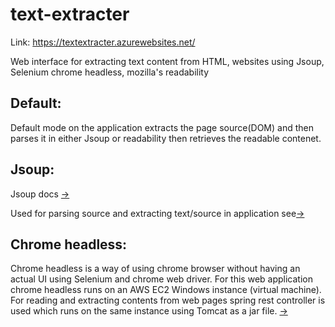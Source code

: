 # text-extracter

Link: https://textextracter.azurewebsites.net/

Web interface for extracting text content from HTML, websites using Jsoup, Selenium chrome headless, mozilla's readability

## Default:
Default mode on the application extracts the page source(DOM) and then parses it in either Jsoup or readability then retrieves the readable contenet.

## Jsoup:
Jsoup docs [->](https://jsoup.org/)

Used for parsing source and extracting text/source in application see[->]()

## Chrome headless:
Chrome headless is a way of using chrome browser without having an actual UI using Selenium and chrome web driver. 
For this web application chrome headless runs on an AWS EC2 Windows instance (virtual machine). For reading and extracting contents from web pages spring rest controller is used which runs on the same instance using Tomcat as a jar file. [->]()
